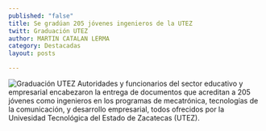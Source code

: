 ```yaml
---
published: "false"
title: Se gradúan 205 jóvenes ingenieros de la UTEZ
twitt: Graduación UTEZ
author: MARTIN CATALAN LERMA
category: Destacadas
layout: posts

---
```


![Graduación UTEZ](http://i.imgur.com/FXqrZXmm.jpg)
Autoridades y funcionarios del sector educativo y empresarial encabezaron la entrega de documentos que acreditan a 205 jóvenes como ingenieros en los programas de mecatrónica, tecnologías de la comunicación, y desarrollo empresarial, todos ofrecidos por la Univesidad Tecnológica del Estado de Zacatecas (UTEZ).
